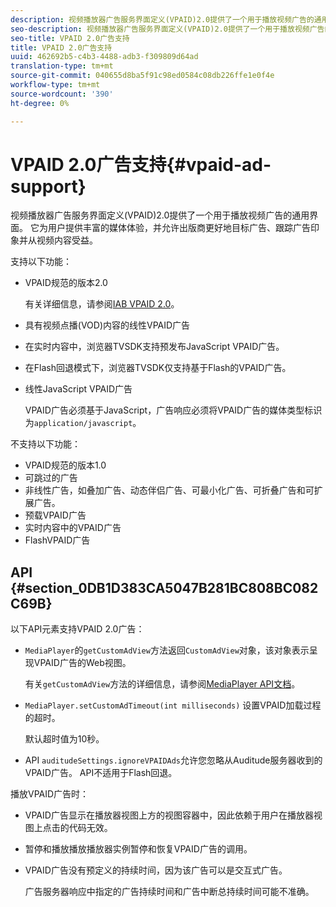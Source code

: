 ```yaml
---
description: 视频播放器广告服务界面定义(VPAID)2.0提供了一个用于播放视频广告的通用界面。 它为用户提供丰富的媒体体验，并允许出版商更好地目标广告、跟踪广告印象并从视频内容受益。
seo-description: 视频播放器广告服务界面定义(VPAID)2.0提供了一个用于播放视频广告的通用界面。 它为用户提供丰富的媒体体验，并允许出版商更好地目标广告、跟踪广告印象并从视频内容受益。
seo-title: VPAID 2.0广告支持
title: VPAID 2.0广告支持
uuid: 462692b5-c4b3-4488-adb3-f309809d64ad
translation-type: tm+mt
source-git-commit: 040655d8ba5f91c98ed0584c08db226ffe1e0f4e
workflow-type: tm+mt
source-wordcount: '390'
ht-degree: 0%

---
```



# VPAID 2.0广告支持{#vpaid-ad-support}

视频播放器广告服务界面定义(VPAID)2.0提供了一个用于播放视频广告的通用界面。 它为用户提供丰富的媒体体验，并允许出版商更好地目标广告、跟踪广告印象并从视频内容受益。

支持以下功能：

* VPAID规范的版本2.0

   有关详细信息，请参阅[IAB VPAID 2.0](https://www.iab.com/guidelines/digital-video-player-ad-interface-definition-vpaid-2-0/)。
* 具有视频点播(VOD)内容的线性VPAID广告
* 在实时内容中，浏览器TVSDK支持预发布JavaScript VPAID广告。
* 在Flash回退模式下，浏览器TVSDK仅支持基于Flash的VPAID广告。
* 线性JavaScript VPAID广告

   VPAID广告必须基于JavaScript，广告响应必须将VPAID广告的媒体类型标识为`application/javascript`。

不支持以下功能：

* VPAID规范的版本1.0
* 可跳过的广告
* 非线性广告，如叠加广告、动态伴侣广告、可最小化广告、可折叠广告和可扩展广告。
* 预载VPAID广告
* 实时内容中的VPAID广告
* FlashVPAID广告

## API {#section_0DB1D383CA5047B281BC808BC082C69B}

以下API元素支持VPAID 2.0广告：

* `MediaPlayer`的`getCustomAdView`方法返回`CustomAdView`对象，该对象表示呈现VPAID广告的Web视图。

   有关`getCustomAdView`方法的详细信息，请参阅[MediaPlayer API文档](https://help.adobe.com/en_US/primetime/api/psdk/browser_tvsdk/AdobePSDK.MediaPlayer.html)。

* `MediaPlayer.setCustomAdTimeout(int milliseconds)` 设置VPAID加载过程的超时。

   默认超时值为10秒。

* API `auditudeSettings.ignoreVPAIDAds`允许您忽略从Auditude服务器收到的VPAID广告。 API不适用于Flash回退。

播放VPAID广告时：

* VPAID广告显示在播放器视图上方的视图容器中，因此依赖于用户在播放器视图上点击的代码无效。
* 暂停和播放播放播放器实例暂停和恢复VPAID广告的调用。
* VPAID广告没有预定义的持续时间，因为该广告可以是交互式广告。

   广告服务器响应中指定的广告持续时间和广告中断总持续时间可能不准确。